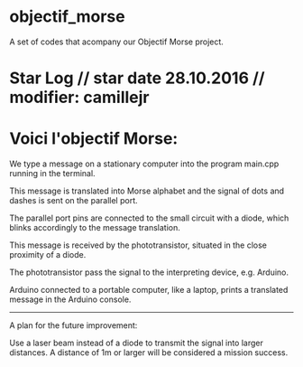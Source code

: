 # objectif_morse
A set of codes that acompany our Objectif Morse project.

Star Log // star date 28.10.2016 // modifier: camillejr
=====================================================================
Voici l'objectif Morse:
=====================================================================

We type a message on a stationary computer into the program main.cpp 
running in the terminal. 

This message is translated into Morse alphabet and the signal of dots 
and dashes is sent on the parallel port.

The parallel port pins are connected to the small circuit with 
a diode, which blinks accordingly to the message translation.

This message is received by the phototransistor, situated in the 
close proximity of a diode. 

The phototransistor pass the signal to the interpreting device, 
e.g. Arduino. 

Arduino connected to a portable computer, like a laptop, prints 
a translated message in the Arduino console.

---------------------------------------------------------------------
A plan for the future improvement:

Use a laser beam instead of a diode to transmit the signal into
larger distances. A distance of 1m or larger will be considered
a mission success.
